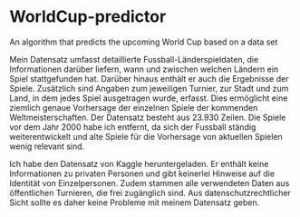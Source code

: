 # WorldCup-predictor
 An algorithm that predicts the upcoming World Cup based on a data set

Mein Datensatz umfasst detaillierte Fussball-Länderspieldaten, die Informationen darüber liefern, wann und zwischen welchen Ländern ein Spiel stattgefunden hat. Darüber hinaus enthält er auch die Ergebnisse der Spiele. Zusätzlich sind Angaben zum jeweiligen Turnier, zur Stadt und zum Land, in dem jedes Spiel ausgetragen wurde, erfasst. Dies ermöglicht eine ziemlich genaue Vorhersage der einzelnen Spiele der kommenden Weltmeisterschaften. Der Datensatz besteht aus 23.930 Zeilen. Die Spiele vor dem Jahr 2000 habe ich entfernt, da sich der Fussball ständig weiterentwickelt und alte Spiele für die Vorhersage von aktuellen Spielen wenig relevant sind.

Ich habe den Datensatz von Kaggle heruntergeladen. Er enthält keine Informationen zu privaten Personen und gibt keinerlei Hinweise auf die Identität von Einzelpersonen. Zudem stammen alle verwendeten Daten aus öffentlichen Turnieren, die frei zugänglich sind. Aus datenschutzrechtlicher Sicht sollte es daher keine Probleme mit meinem Datensatz geben.
